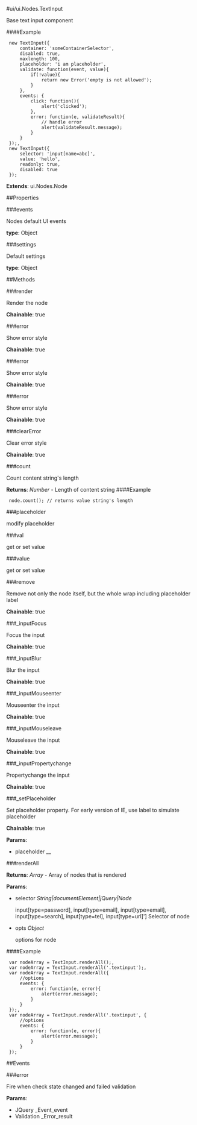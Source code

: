 #ui/ui.Nodes.TextInput

Base text input component

####Example

     new TextInput({
         container: 'someContainerSelector',
         disabled: true,
         maxlength: 100,
         placeholder: 'i am placeholder',
         validate: function(event, value){
             if(!value){
                 return new Error('empty is not allowed');
             }
         },
         events: {
             click: function(){
                 alert('clicked');
             },
             error: function(e, validateResult){
                 // handle error
                 alert(validateResult.message);
             }
         }
     });,
     new TextInput({
         selector: 'input[name=abc]',
         value: 'hello',
         readonly: true,
         disabled: true
     });

**Extends**: ui.Nodes.Node

##Properties

###events

Nodes default UI events

**type**: Object

###settings

Default settings

**type**: Object

##Methods

###render

Render the node

**Chainable**: true

###error

Show error style

**Chainable**: true

###error

Show error style

**Chainable**: true

###error

Show error style

**Chainable**: true

###clearError

Clear error style

**Chainable**: true

###count

Count content string's length

**Returns**: _Number_ - Length of content string
####Example

     node.count(); // returns value string's length

###placeholder

modify placeholder

###val

get or set value

###value

get or set value

###remove

Remove not only the node itself, but the whole wrap including placeholder label

**Chainable**: true

###_inputFocus

Focus the input

**Chainable**: true

###_inputBlur

Blur the input

**Chainable**: true

###_inputMouseenter

Mouseenter the input

**Chainable**: true

###_inputMouseleave

Mouseleave the input

**Chainable**: true

###_inputPropertychange

Propertychange the input

**Chainable**: true

###_setPlaceholder

Set placeholder property. For early version of IE, use label to simulate placeholder

**Chainable**: true

**Params**:  
*   placeholder __

    


###renderAll

**Returns**: _Array_ - Array of nodes that is rendered

**Params**:  
*   selector _String|documentElement|jQuery|Node_

    input[type=password], input[type=email], input[type=email], input[type=search], input[type=tel], input[type=url]'] Selector of node
*   opts _Object_

    options for node

####Example

     var nodeArray = TextInput.renderAll();,
     var nodeArray = TextInput.renderAll('.textinput');,
     var nodeArray = TextInput.renderAll({
         //options
         events: {
             error: function(e, error){
                 alert(error.message);
             }
         }
     });,
     var nodeArray = TextInput.renderAll('.textinput', {
         //options
         events: {
             error: function(e, error){
                 alert(error.message);
             }
         }
     });

##Events

###error

Fire when check state changed and failed validation

**Params**:  
*   JQuery _Event_event
*   Validation _Error_result


